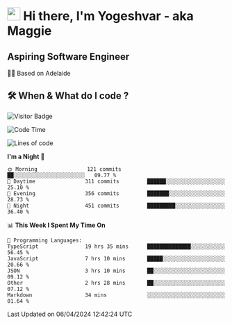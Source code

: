 <h1><img src="https://emojis.slackmojis.com/emojis/images/1531849430/4246/blob-sunglasses.gif?1531849430" width="30"/> Hi there, I'm Yogeshvar - aka Maggie</h1>

## Aspiring Software Engineer
🏂🏻  Based on Adelaide 

## 🛠 When & What do I code ?  

![Visitor Badge](https://visitor-badge.feriirawann.repl.co?username=yogeshvar&repo=yogeshvar&label=Visitors&style=plastic&color=%23457BFF&contentType=svg)

<!--START_SECTION:waka-->
![Code Time](http://img.shields.io/badge/Code%20Time-2%2C823%20hrs%2043%20mins-blue)

![Lines of code](https://img.shields.io/badge/From%20Hello%20World%20I%27ve%20Written-4.1%20million%20lines%20of%20code-blue)

**I'm a Night 🦉** 

```text
🌞 Morning                121 commits         ██░░░░░░░░░░░░░░░░░░░░░░░   09.77 % 
🌆 Daytime                311 commits         ██████░░░░░░░░░░░░░░░░░░░   25.10 % 
🌃 Evening                356 commits         ███████░░░░░░░░░░░░░░░░░░   28.73 % 
🌙 Night                  451 commits         █████████░░░░░░░░░░░░░░░░   36.40 % 
```


📊 **This Week I Spent My Time On** 

```text
💬 Programming Languages: 
TypeScript               19 hrs 35 mins      ██████████████░░░░░░░░░░░   56.45 % 
JavaScript               7 hrs 10 mins       █████░░░░░░░░░░░░░░░░░░░░   20.66 % 
JSON                     3 hrs 10 mins       ██░░░░░░░░░░░░░░░░░░░░░░░   09.12 % 
Other                    2 hrs 28 mins       ██░░░░░░░░░░░░░░░░░░░░░░░   07.12 % 
Markdown                 34 mins             ░░░░░░░░░░░░░░░░░░░░░░░░░   01.64 % 
```


 Last Updated on 06/04/2024 12:42:24 UTC
<!--END_SECTION:waka-->

